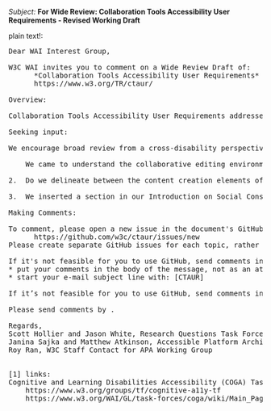 _Subject:_ **For Wide Review: Collaboration Tools Accessibility User Requirements - Revised Working Draft**

plain text!:
<pre>
Dear WAI Interest Group,

W3C WAI invites you to comment on a Wide Review Draft of:
      *Collaboration Tools Accessibility User Requirements* (CTAUR)
      https://www.w3.org/TR/ctaur/

Overview:

Collaboration Tools Accessibility User Requirements addresses features and capabilities unique to interactive, real-time or asynchronous collaborative content creation and editing applications. This includes co-editing, revision tracking, and in-line comments. Modern web-based word processors provide such features. However, the scope of CTAUR is broader; it encompasses a variety of applications across diverse hardware and software environments in our attempt to comprehensively address accessibility in collaborative editing technologies.

Seeking input:

We encourage broad review from a cross-disability perspective. This Wide Review draft incorporates substantial revisions made in response to comments on the First Public (and subsequent) Working Draft by various stakeholders and including especially the *Cognitive and Learning Disabilities Accessibility (COGA) Task Force* [1]. These comments led to   the addition of significant requirements as well as to clarification of the document's scope. We especially request comments on the following 3 questions:

    We came to understand the collaborative editing environment in terms of managing complexity. We observed that many word processing, spread sheet, software development, and media development environments are themselves intrinsically complex. To those collaborative tooling adds an additional layer of complexity, namely the management of proposed, accepted, and rejected edits from multiple participants. Does this framing make sense? Is it's import clearly communicated by the document?

2.  Do we delineate between the content creation elements of software and those relating to managing collaboration sufficiently? Is the distinction meaningfully communicated? Do you agree with this scoping?

3.  We inserted a section in our Introduction on Social Considerations for the first time in any of our publications. This brief section is included to communicate which stakeholders we regard responsible for which aspects of collaborative efforts. Is this helpful?

Making Comments:

To comment, please open a new issue in the document's GitHub repository:
      https://github.com/w3c/ctaur/issues/new
Please create separate GitHub issues for each topic, rather than commenting on multiple topics in a single issue.

If it's not feasible for you to use GitHub, send comments in e-mail to: public-rqtf@w3.org. Please:
* put your comments in the body of the message, not as an attachment
* start your e-mail subject line with: [CTAUR]

If it’s not feasible for you to use GitHub, send comments in e-mail to: public-rqtf@w3.org. Please: * put your comments in the body of the message, not as an attachment * start your e-mail subject line with: [CTAUR]

Please send comments by <date to be inserted>.

Regards,
Scott Hollier and Jason White, Research Questions Task Force (RQTF) Facilitators
Janina Sajka and Matthew Atkinson, Accessible Platform Architectures (APA) Working Group Co-Chairs
Roy Ran, W3C Staff Contact for APA Working Group


[1] links:
Cognitive and Learning Disabilities Accessibility (COGA) Task Force
	https://www.w3.org/groups/tf/cognitive-a11y-tf
	https://www.w3.org/WAI/GL/task-forces/coga/wiki/Main_Page

</pre>

